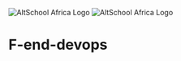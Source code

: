 ![AltSchool Africa Logo](https://github.com/tuyojr/altschool-opensource-names/blob/main/AltSchool.svg)
![AltSchool Africa Logo](./altschool-seeklogo.com.svg-light-mode-only)
<!-- ![AltSchool Africa Logo](./AltSchool-dark.svg#gh-dark-mode-only) -->


# F-end-devops
